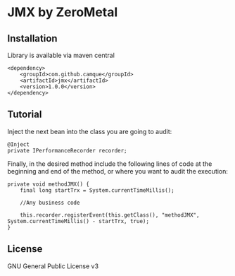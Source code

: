 JMX by ZeroMetal
================================================


Installation
------------

Library is available via maven central

    <dependency>
        <groupId>com.github.camque</groupId>
        <artifactId>jmx</artifactId>
        <version>1.0.0</version>
    </dependency>

Tutorial
---------------------

Inject the next bean into the class you are going to audit:

    @Inject
    private IPerformanceRecorder recorder;

Finally, in the desired method include the following lines of code at the beginning and end of the method, or where you want to audit the execution:

    private void methodJMX() {
        final long startTrx = System.currentTimeMillis();
    
        //Any business code
    
        this.recorder.registerEvent(this.getClass(), "methodJMX", System.currentTimeMillis() - startTrx, true);
    }




License
-------
GNU General Public License v3
